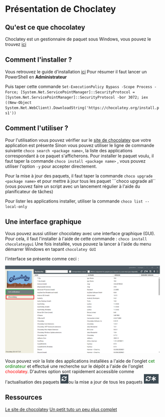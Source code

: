 # Présentation de Choclatey

## Qu'est ce que chocolatey

Choclatey est un gestionnaire de paquet sous Windows, vous pouvez le trouvez [ici](https://chocolatey.org/)

## Comment l'installer ?

Vous retrouvez le guide d'installation [ici](https://chocolatey.org/install)
Pour résumer il faut lancer un PowerShell en **Administrateur**

Puis taper cette commande ``Set-ExecutionPolicy Bypass -Scope Process -Force; [System.Net.ServicePointManager]::SecurityProtocol = [System.Net.ServicePointManager]::SecurityProtocol -bor 3072; iex ((New-Object System.Net.WebClient).DownloadString('https://chocolatey.org/install.ps1'))``

## Comment l'utiliser ? 

Pour l'utilisation vous pouvez vérifier sur le [site de chocolatey](https://chocolatey.org/search?q=) que votre application est présente
Sinon vous pouvez utiliser le ligne de commande suivante ``choco search <package name>``, la liste des applications correspondant à ce paquet s'afficherons. Pour installer le paquet voulu, il faut taper la commande ``choco install <package name>`` , vous pouvez utiliser l'option ``-y`` pour accepter directement.

Pour la mise à jour des paquets, il faut taper la commande ``choco upgrade <package name>`` et pour mettre à jour tous les paquet ```choco upgrade all`` (vous pouvez faire un script avec un lancement régulier à l'aide du planificateur de tâches)

Pour lister les applications installer, utiliser la commande ``choco list --local-only``

## Une interface graphique

Vous pouvez aussi utiliser chocolatey avec une interface graphique (GUI). Pour cela, il faut l'installer à l'aide de cette commande : `choco install chocolateygui`
Une fois installée, vous pouvez la lancer à l'aide du menu démarrer Windows en tapant `chocolatey GUI`

l'interface se présente comme ceci :

![](img/gui.png)

Vous pouvez voir la liste des applications installées a l'aide de l'onglet <span style="color:green">cet ordinateur</span> et effectué une recherche sur le dépôt a l'aide de l'onglet <span style="color:red">chocolatey</span>. D'autres option sont rapidement accessible comme l'actualisation des paquets ![](img/updatePackage.png)ou la mise a jour de tous les paquets ![](img/upgradePackage.png)

## Ressources

[Le site de chocolatey](https://chocolatey.org/)
[Un petit tuto un peu plus complet]()
